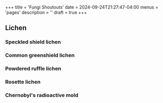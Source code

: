 +++
title = 'Fungi Shoutouts'
date = 2024-09-24T21:27:47-04:00
menus = 'pages'
description = ''
draft = true
+++

## Lichen

### Speckled shield lichen

### Common greenshield lichen

### Powdered ruffle lichen

### Rosette lichen

### Chernobyl's radioactive mold
